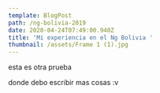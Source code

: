 ```yaml
---
template: BlogPost
path: /ng-bolivia-2019
date: 2020-04-24T07:49:00.940Z
title: 'Mi experiencia en el Ng Bolivia '
thumbnail: /assets/Frame 1 (1).jpg
---
```

esta es otra prueba

donde debo escribir mas cosas :v
